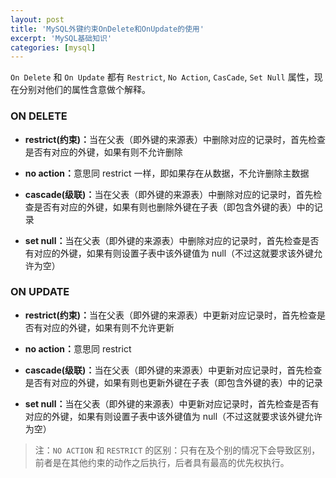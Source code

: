 ```yaml
---
layout: post
title: 'MySQL外键约束OnDelete和OnUpdate的使用'
excerpt: 'MySQL基础知识'
categories: [mysql]
---
```


`On Delete` 和 `On Update` 都有 `Restrict`, `No Action`, `CasCade`, `Set Null` 属性，现在分别对他们的属性含意做个解释。

### ON DELETE

-   <b>restrict(约束)：</b>当在父表（即外键的来源表）中删除对应的记录时，首先检查是否有对应的外键，如果有则不允许删除

-   <b>no action：</b>意思同 restrict 一样，即如果存在从数据，不允许删除主数据

-   <b>cascade(级联)：</b>当在父表（即外键的来源表）中删除对应的记录时，首先检查是否有对应的外键，如果有则也删除外键在子表（即包含外键的表）中的记录

-   <b>set null：</b>当在父表（即外键的来源表）中删除对应的记录时，首先检查是否有对应的外键，如果有则设置子表中该外键值为 null（不过这就要求该外键允许为空）

### ON UPDATE

-   <b>restrict(约束)：</b>当在父表（即外键的来源表）中更新对应记录时，首先检查是否有对应的外键，如果有则不允许更新

-   <b>no action：</b>意思同 restrict

-   <b>cascade(级联)：</b>当在父表（即外键的来源表）中更新对应记录时，首先检查是否有对应的外键，如果有则也更新外键在子表（即包含外键的表）中的记录

-   <b>set null：</b>当在父表（即外键的来源表）中更新对应记录时，首先检查是否有对应的外键，如果有则设置子表中该外键值为 null（不过这就要求该外键允许为空）

> 注：`NO ACTION` 和 `RESTRICT` 的区别：只有在及个别的情况下会导致区别，前者是在其他约束的动作之后执行，后者具有最高的优先权执行。
